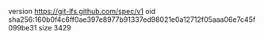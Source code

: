 version https://git-lfs.github.com/spec/v1
oid sha256:160b0f4c6ff0ae397e8977b91337ed98021e0a12712f05aaa06e7c45f099be31
size 3429
